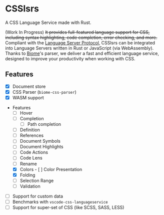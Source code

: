 # CSSlsrs

A CSS Language Service made with Rust.

(Work In Progress) ~~It provides full-featured language support for CSS, including syntax highlighting, code completion, error checking, and more.~~ Compliant with the [Language Server Protocol](https://microsoft.github.io/language-server-protocol/), CSSlsrs can be integrated into Language Servers written in Rust or JavaScript (via WebAssembly). Thanks to [Biome](https://biomejs.dev/)'s parser, we deliver a fast and efficient language service, designed to improve your productivity when working with CSS.

## Features

- [x] Document store
- [x] CSS Parser (`biome-css-parser`)
- [x] WASM support
- Features
  - [ ] Hover
  - [ ] Completion
    - [ ] Path completion
  - [ ] Definition
  - [ ] References
  - [ ] Document Symbols
  - [ ] Document Highlights
  - [ ] Code Actions
  - [ ] Code Lens
  - [ ] Rename
  - [x] Colors
		- [ ] Color Presentation
  - [x] Folding
  - [ ] Selection Range
  - [ ] Validation
- [ ] Support for custom data
- [ ] Benchmarks with `vscode-css-languageservice`
- [ ] Support for super-set of CSS (like SCSS, SASS, LESS)
